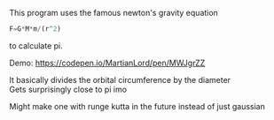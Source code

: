 This program uses the famous newton's gravity equation  
```JavaScript
F=G*M*m/(r^2)
```
to calculate pi.  

Demo: https://codepen.io/MartianLord/pen/MWJgrZZ  

It basically divides the orbital circumference by the diameter  
Gets surprisingly close to pi imo  

Might make one with runge kutta in the future instead of just gaussian  